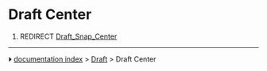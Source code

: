 # Draft Center
1.  REDIRECT [Draft_Snap_Center](Draft_Snap_Center.md)



---
⏵ [documentation index](../README.md) > [Draft](Draft_Workbench.md) > Draft Center
